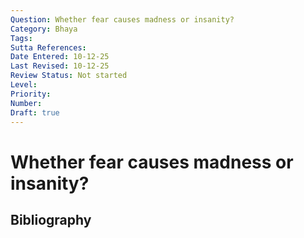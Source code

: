 ```yaml
---
Question: Whether fear causes madness or insanity?
Category: Bhaya
Tags: 
Sutta References: 
Date Entered: 10-12-25
Last Revised: 10-12-25
Review Status: Not started
Level: 
Priority: 
Number: 
Draft: true
---
```


# Whether fear causes madness or insanity?

## Bibliography

<!-- 

Notes:



-->